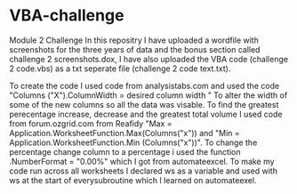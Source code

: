# VBA-challenge
Module 2 Challenge
In this repositry I have uploaded a wordfile with screenshots for the three years of data and the bonus section called challenge 2 screenshots.dox, I have also uploaded the VBA code (challenge 2 code.vbs) as a txt seperate file (challenge 2 code text.txt). 

To create the code I used code from analysistabs.com and used the code "Columns ("X").ColumnWidth = desired column width " To alter the width of some of the new columns so all the data was visable. 
To find the greatest perecentage increase, decrease and the greatest total volume I used code from forum.ozgrid.com from Reafidy "Max = Application.WorksheetFunction.Max(Columns("x")) and "Min = Application.WorksheetFunction.Min (Columns("x"))". 
To change the percentage change column to a percentage i used the function .NumberFormat = "0.00%" which I got from automateexcel.
To make my code run across all worksheets I declared ws as a variable and used with ws at the start of everysubroutine which I learned on automateexel. 
